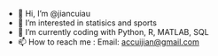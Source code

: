 - 👋 Hi, I’m @jiancuiau
- 👀 I’m interested in statisics and sports
- 🌱 I’m currently coding with Python, R, MATLAB, SQL
- 📫 How to reach me : Email: accuijian@gmail.com

<!---
jiancuiau/jiancuiau is a ✨ special ✨ repository because its `README.md` (this file) appears on your GitHub profile.
You can click the Preview link to take a look at your changes.
--->
